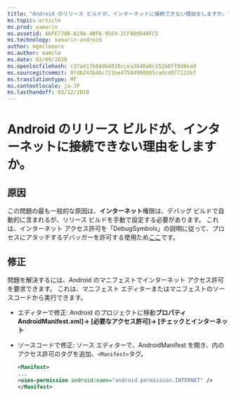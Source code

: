 ```yaml
---
title: "Android のリリース ビルドが、インターネットに接続できない理由をしますか。"
ms.topic: article
ms.prod: xamarin
ms.assetid: A6FE770B-A19A-4BF8-95E9-2CF880D4AFC5
ms.technology: xamarin-android
author: mgmclemore
ms.author: mamcle
ms.date: 03/09/2018
ms.openlocfilehash: c37a417b84db4028ccea3848a6c152b8ff8d8ead
ms.sourcegitcommit: 0fdb243b46cf21be47584900805cadcd077121bf
ms.translationtype: MT
ms.contentlocale: ja-JP
ms.lasthandoff: 03/12/2018
---
```

# <a name="why-cant-my-android-release-build-connect-to-the-internet"></a>Android のリリース ビルドが、インターネットに接続できない理由をしますか。

## <a name="cause"></a>原因

この問題の最も一般的な原因は、**インターネット**権限は、デバッグ ビルドで自動的に含まれるが、リリース ビルドを手動で設定する必要があります。 これは、インターネット アクセス許可を「DebugSymbols」の説明に従って、プロセスにアタッチするデバッガーを許可する使用ため[ここ](~/android/deploy-test/building-apps/build-process.md)です。


## <a name="fix"></a>修正

問題を解決するには、Android のマニフェストでインターネット アクセス許可を要求できます。 これは、マニフェスト エディターまたはマニフェストのソースコードから実行できます。

-   エディターで修正: Android のプロジェクトに移動**プロパティ AndroidManifest.xml]-> [必要なアクセス許可]-> [**チェックと**インターネット**

-   ソースコードで修正: ソース エディターで、AndroidManifest を開き、内のアクセス許可のタグを追加、`<Manifest>`タグ。

    ```xml
    <Manifest>
    ...
    <uses-permission android:name="android.permission.INTERNET" />
    </Manifest>
    ```
